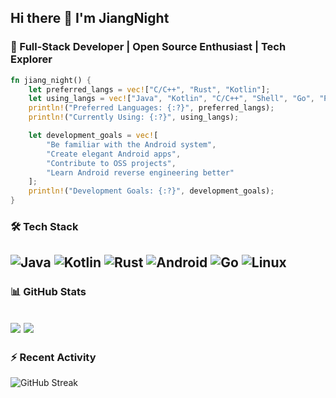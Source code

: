 ## Hi there 👋 I'm JiangNight

### 🚀 Full-Stack Developer | Open Source Enthusiast | Tech Explorer

```rust
fn jiang_night() {
    let preferred_langs = vec!["C/C++", "Rust", "Kotlin"];
    let using_langs = vec!["Java", "Kotlin", "C/C++", "Shell", "Go", "Python"];
    println!("Preferred Languages: {:?}", preferred_langs);
    println!("Currently Using: {:?}", using_langs);

    let development_goals = vec![
        "Be familiar with the Android system",
        "Create elegant Android apps",
        "Contribute to OSS projects",
        "Learn Android reverse engineering better"
    ];
    println!("Development Goals: {:?}", development_goals);
}
```
### 🛠️ Tech Stack
![Java](https://img.shields.io/badge/Java-ED8B00?style=for-the-badge&logo=openjdk&logoColor=white)
![Kotlin](https://img.shields.io/badge/Kotlin-7F52FF?style=for-the-badge&logo=kotlin&logoColor=white)
![Rust](https://img.shields.io/badge/Rust-000000?style=for-the-badge&logo=rust&logoColor=white)
![Android](https://img.shields.io/badge/Android-3DDC84?style=for-the-badge&logo=android&logoColor=white)
![Go](https://img.shields.io/badge/Go-00ADD8?style=for-the-badge&logo=go&logoColor=white)
![Linux](https://img.shields.io/badge/Linux-FCC624?style=for-the-badge&logo=linux&logoColor=black)
---
### 📊 GitHub Stats
![](https://github-readme-stats.vercel.app/api?username=Jiang-Night&show_icons=true&theme=radical)
![](https://github-readme-stats.vercel.app/api/top-langs/?username=Jiang-Night&show_icons=true&theme=radical&layout=compact)
---
### ⚡ Recent Activity
![GitHub Streak](https://streak-stats.demolab.com/?user=Jiang-Night&theme=radical)

